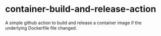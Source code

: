 # container-build-and-release-action
A simple github action to build and release a container image if the underlying Dockerfile file changed.
